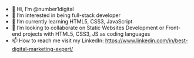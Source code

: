 - 👋 Hi, I’m @number1digital
- 👀 I’m interested in being full-stack developer
- 🌱 I’m currently learning HTML5, CSS3, JavaScript
- 💞️ I’m looking to collaborate on Static Websites Development or Front-end projects with HTML5, CSS3, JS as coding languages
- 📫 How to reach me visit my LinkedIn: https://www.linkedin.com/in/best-digital-marketing-expert/

<!---
number1digital/number1digital is a ✨ special ✨ repository because its `README.md` (this file) appears on your GitHub profile.
You can click the Preview link to take a look at your changes.
--->
